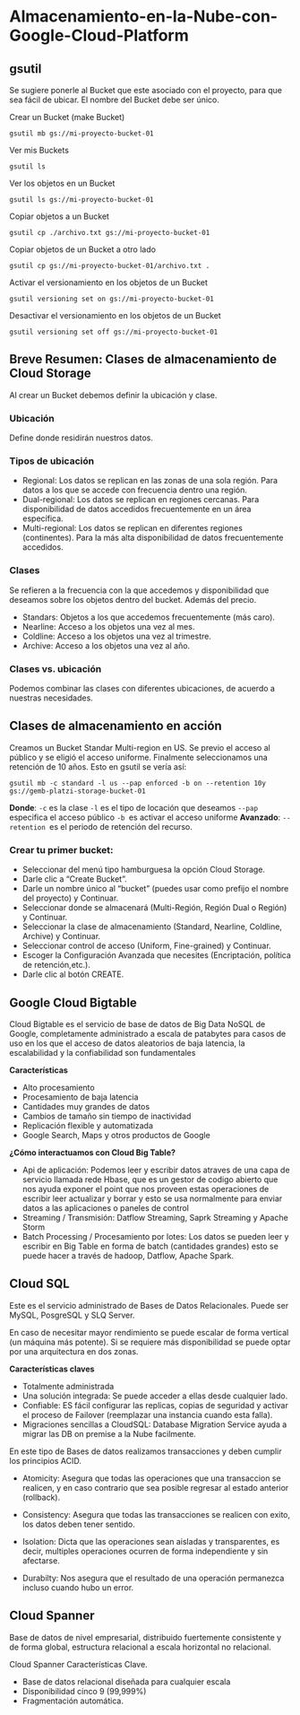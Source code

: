 # Almacenamiento-en-la-Nube-con-Google-Cloud-Platform

## gsutil

Se sugiere ponerle al Bucket que este asociado con el proyecto, para que sea fácil de ubicar. El nombre del Bucket debe ser único.

Crear un Bucket (make Bucket)

```
gsutil mb gs://mi-proyecto-bucket-01
```

Ver mis Buckets

```
gsutil ls
```

Ver los objetos en un Bucket

```
gsutil ls gs://mi-proyecto-bucket-01
```

Copiar objetos a un Bucket

```
gsutil cp ./archivo.txt gs://mi-proyecto-bucket-01
```

Copiar objetos de un Bucket a otro lado

```
gsutil cp gs://mi-proyecto-bucket-01/archivo.txt .
```

Activar el versionamiento en los objetos de un Bucket

```
gsutil versioning set on gs://mi-proyecto-bucket-01
```

Desactivar el versionamiento en los objetos de un Bucket

```
gsutil versioning set off gs://mi-proyecto-bucket-01
```

## Breve Resumen: Clases de almacenamiento de Cloud Storage

Al crear un Bucket debemos definir la ubicación y clase.

### Ubicación

Define donde residirán nuestros datos.

### Tipos de ubicación

- Regional: Los datos se replican en las zonas de una sola región. Para datos a los que se accede con frecuencia dentro una región.
- Dual-regional: Los datos se replican en regiones cercanas. Para disponibilidad de datos accedidos frecuentemente en un área específica.
- Multi-regional: Los datos se replican en diferentes regiones (continentes). Para la más alta disponibilidad de datos frecuentemente accedidos.

### Clases

Se refieren a la frecuencia con la que accedemos y disponibilidad que deseamos sobre los objetos dentro del bucket. Además del precio.

- Standars: Objetos a los que accedemos frecuentemente (más caro).
- Nearline: Acceso a los objetos una vez al mes.
- Coldline: Acceso a los objetos una vez al trimestre.
- Archive: Acceso a los objetos una vez al año.

### Clases vs. ubicación

Podemos combinar las clases con diferentes ubicaciones, de acuerdo a nuestras necesidades.

## Clases de almacenamiento en acción

Creamos un Bucket Standar Multi-region en US. Se previo el acceso al público y se eligió el acceso uniforme. Finalmente seleccionamos una retención de 10 años. Esto en gsutil se vería así:

```
gsutil mb -c standard -l us --pap enforced -b on --retention 10y gs://gemb-platzi-storage-bucket-01
```

**Donde**:
`-c` es la clase
`-l` es el tipo de locación que deseamos
`--pap` especifica el acceso público
`-b `es activar el acceso uniforme
**Avanzado**:
`--retention `es el periodo de retención del recurso.

### Crear tu primer bucket:

- Seleccionar del menú tipo hamburguesa la opción Cloud Storage.
- Darle clic a “Create Bucket”.
- Darle un nombre único al “bucket” (puedes usar como prefijo el nombre del proyecto) y Continuar.
- Seleccionar donde se almacenará (Multi-Región, Región Dual o Región) y Continuar.
- Seleccionar la clase de almacenamiento (Standard, Nearline, Coldline, Archive) y Continuar.
- Seleccionar control de acceso (Uniform, Fine-grained) y Continuar.
- Escoger la Configuración Avanzada que necesites (Encriptación, política de retención,etc.).
- Darle clic al botón CREATE.

## Google Cloud Bigtable

Cloud Bigtable es el servicio de base de datos de Big Data NoSQL de Google, completamente administrado a escala de patabytes para casos de uso en los que el acceso de datos aleatorios de baja latencia, la escalabilidad y la confiabilidad son fundamentales

**Características**

- Alto procesamiento
- Procesamiento de baja latencia
- Cantidades muy grandes de datos
- Cambios de tamaño sin tiempo de inactividad
- Replicación flexible y automatizada
- Google Search, Maps y otros productos de Google

**¿Cómo interactuamos con Cloud Big Table?**

- Api de aplicación: Podemos leer y escribir datos atraves de una capa de servicio llamada rede Hbase, que es un gestor de codigo abierto que nos ayuda exponer el point que nos proveen estas operaciones de escribir leer actualizar y borrar y esto se usa normalmente para enviar datos a las aplicaciones o paneles de control
- Streaming / Transmisión: Datflow Streaming, Saprk Streaming y Apache Storm
- Batch Processing / Procesamiento por lotes: Los datos se pueden leer y escribir en Big Table en forma de batch (cantidades grandes) esto se puede hacer a través de hadoop, Datflow, Apache Spark.

## Cloud SQL

Este es el servicio administrado de Bases de Datos Relacionales. Puede ser MySQL, PosgreSQL y SLQ Server.

En caso de necesitar mayor rendimiento se puede escalar de forma vertical (un máquina más potente).
Si se requiere más disponibilidad se puede optar por una arquitectura en dos zonas.

**Características claves**

- Totalmente administrada
- Una solución integrada: Se puede acceder a ellas desde cualquier lado.
- Confiable: ES fácil configurar las replicas, copias de seguridad y activar el proceso de Failover (reemplazar una instancia cuando esta falla).
- Migraciones sencillas a CloudSQL: Database Migration Service ayuda a migrar las DB on premise a la Nube facilmente.

En este tipo de Bases de datos realizamos transacciones y deben cumplir los principios ACID.

- Atomicity: Asegura que todas las operaciones que una transaccion se realicen, y en caso contrario que sea posible regresar al estado anterior (rollback).

- Consistency: Asegura que todas las transacciones se realicen con exito, los datos deben tener sentido.

- Isolation: Dicta que las operaciones sean aisladas y transparentes, es decir, multiples operaciones ocurren de forma independiente y sin afectarse.

- Durabilty: Nos asegura que el resultado de una operación permanezca incluso cuando hubo un error.

## Cloud Spanner

Base de datos de nivel empresarial, distribuido fuertemente consistente y de forma global, estructura relacional a escala horizontal no relacional.

Cloud Spanner Características Clave.
* Base de datos relacional diseñada para cualquier escala
* Disponibilidad cinco 9 (99,999%)
* Fragmentación automática.
